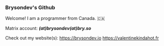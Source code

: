 ### Brysondev's Github

Welcome! I am a programmer from Canada. 🇨🇦

Matrix account: ***(at)brysondev(at)bry.so***

Check out my website(s): https://brysondev.io
https://valentinekindahot.fr
